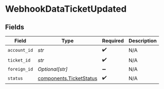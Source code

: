 # WebhookDataTicketUpdated


## Fields

| Field                                                              | Type                                                               | Required                                                           | Description                                                        |
| ------------------------------------------------------------------ | ------------------------------------------------------------------ | ------------------------------------------------------------------ | ------------------------------------------------------------------ |
| `account_id`                                                       | *str*                                                              | :heavy_check_mark:                                                 | N/A                                                                |
| `ticket_id`                                                        | *str*                                                              | :heavy_check_mark:                                                 | N/A                                                                |
| `foreign_id`                                                       | *Optional[str]*                                                    | :heavy_minus_sign:                                                 | N/A                                                                |
| `status`                                                           | [components.TicketStatus](../../models/components/ticketstatus.md) | :heavy_check_mark:                                                 | N/A                                                                |